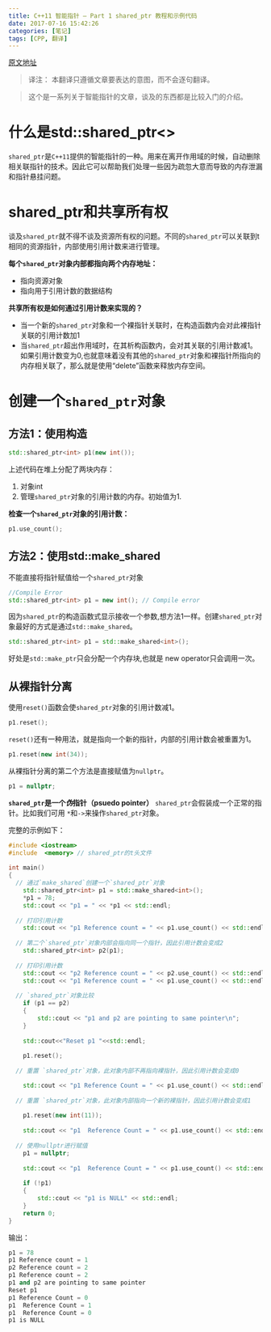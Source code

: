 ```yaml
---
title: C++11 智能指针 – Part 1 shared_ptr 教程和示例代码
date: 2017-07-16 15:42:26
categories: [笔记]
tags: [CPP, 翻译]
---
```


[原文地址](http://thispointer.com/learning-shared_ptr-part-1-usage-details/)

>译注： 本翻译只遵循文章要表达的意图，而不会逐句翻译。

>这个是一系列关于智能指针的文章，谈及的东西都是比较入门的介绍。


# 什么是std::shared_ptr<>
`shared_ptr`是`C++11`提供的智能指针的一种。用来在离开作用域的时候，自动删除相关联指针的技术。因此它可以帮助我们处理一些因为疏忽大意而导致的内存泄漏和指针悬挂问题。


# shared_ptr和共享所有权
谈及`shared_ptr`就不得不谈及资源所有权的问题。不同的`shared_ptr`可以关联到t相同的资源指针，内部使用引用计数来进行管理。

__每个`shared_ptr`对象内部都指向两个内存地址：__
- 指向资源对象
- 指向用于引用计数的数据结构

__共享所有权是如何通过引用计数来实现的？__
- 当一个新的`shared_ptr`对象和一个裸指针关联时，在构造函数内会对此裸指针关联的引用计数加1
- 当`shared_ptr`超出作用域时，在其析构函数内，会对其关联的引用计数减1。如果引用计数变为0,也就意味着没有其他的`shared_ptr`对象和裸指针所指向的内存相关联了，那么就是使用“delete”函数来释放内存空间。


# 创建一个`shared_ptr`对象
## 方法1：使用构造
```cpp
std::shared_ptr<int> p1(new int());
```
上述代码在堆上分配了两块内存：
1. 对象int
2. 管理`shared_ptr`对象的引用计数的内存。初始值为1.


__检查一个`shared_ptr`对象的引用计数：__
```cpp
p1.use_count();
```

## 方法2：使用std::make_shared<T>
不能直接将指针赋值给一个`shared_ptr`对象
```cpp
//Compile Error
std::shared_ptr<int> p1 = new int(); // Compile error
```

因为`shared_ptr`的构造函数式显示接收一个参数,想方法1一样。创建`shared_ptr`对象最好的方式是通过`std::make_shared`。
```cpp
std::shared_ptr<int> p1 = std::make_shared<int>();
```

好处是`std::make_ptr`只会分配一个内存块,也就是 new operator只会调用一次。

## 从裸指针分离
使用`reset()`函数会使`shared_ptr`对象的引用计数减1。
```cpp
p1.reset();
```

`reset()`还有一种用法，就是指向一个新的指针，内部的引用计数会被重置为1。
```cpp
p1.reset(new int(34));
```

从裸指针分离的第二个方法是直接赋值为`nullptr`。
```cpp
p1 = nullptr;
```

__`shared_ptr`是一个*伪*指针（psuedo pointer）__
`shared_ptr`会假装成一个正常的指针。比如我们可用 `*`和`->`来操作`shared_ptr`对象。


完整的示例如下：
```cpp
#include <iostream>
#include  <memory> // shared_ptr的t头文件
 
int main()
{
  // 通过`make_shared`创建一个`shared_ptr`对象
	std::shared_ptr<int> p1 = std::make_shared<int>();
	*p1 = 78;
	std::cout << "p1 = " << *p1 << std::endl;
 
  // 打印引用计数
	std::cout << "p1 Reference count = " << p1.use_count() << std::endl;
 
  // 第二个`shared_ptr`对象内部会指向同一个指针，因此引用计数会变成2
	std::shared_ptr<int> p2(p1);
 
  // 打印引用计数
	std::cout << "p2 Reference count = " << p2.use_count() << std::endl;
	std::cout << "p1 Reference count = " << p1.use_count() << std::endl;
 
  // `shared_ptr`对象比较
	if (p1 == p2)
	{
		std::cout << "p1 and p2 are pointing to same pointer\n";
	}
 
	std::cout<<"Reset p1 "<<std::endl;
 
	p1.reset();
 
  // 重置 `shared_ptr`对象，此对象内部不再指向裸指针，因此引用计数会变成0

	std::cout << "p1 Reference Count = " << p1.use_count() << std::endl;
 
  // 重置 `shared_ptr`对象，此对象内部指向一个新的裸指针，因此引用计数会变成1
 
	p1.reset(new int(11));
 
	std::cout << "p1  Reference Count = " << p1.use_count() << std::endl;
 
  // 使用nullptr进行赋值
	p1 = nullptr;
 
	std::cout << "p1  Reference Count = " << p1.use_count() << std::endl;
 
	if (!p1)
	{
		std::cout << "p1 is NULL" << std::endl;
	}
	return 0;
}
```

输出：
```cpp
p1 = 78
p1 Reference count = 1
p2 Reference count = 2
p1 Reference count = 2
p1 and p2 are pointing to same pointer
Reset p1 
p1 Reference Count = 0
p1  Reference Count = 1
p1  Reference Count = 0
p1 is NULL
```